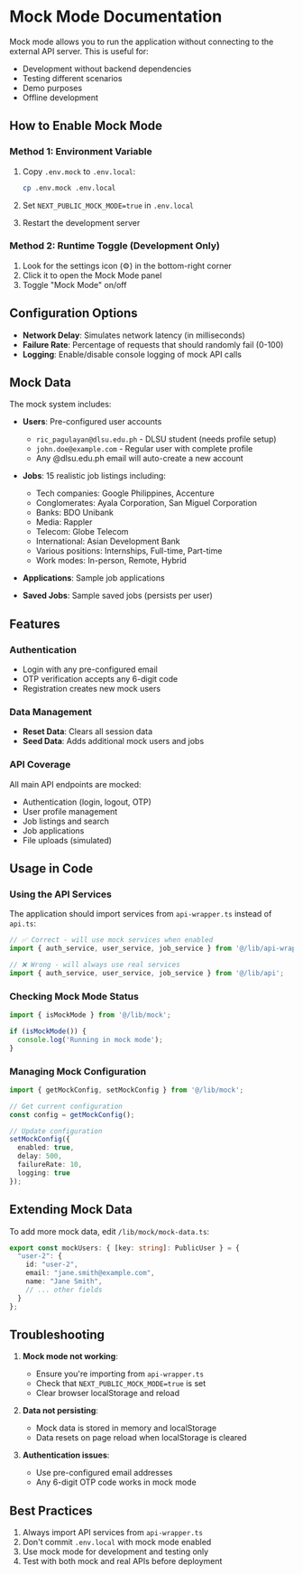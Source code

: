 # Mock Mode Documentation

Mock mode allows you to run the application without connecting to the external API server. This is useful for:

- Development without backend dependencies
- Testing different scenarios
- Demo purposes
- Offline development

## How to Enable Mock Mode

### Method 1: Environment Variable

1. Copy `.env.mock` to `.env.local`:
   ```bash
   cp .env.mock .env.local
   ```

2. Set `NEXT_PUBLIC_MOCK_MODE=true` in `.env.local`

3. Restart the development server

### Method 2: Runtime Toggle (Development Only)

1. Look for the settings icon (⚙️) in the bottom-right corner
2. Click it to open the Mock Mode panel
3. Toggle "Mock Mode" on/off

## Configuration Options

- **Network Delay**: Simulates network latency (in milliseconds)
- **Failure Rate**: Percentage of requests that should randomly fail (0-100)
- **Logging**: Enable/disable console logging of mock API calls

## Mock Data

The mock system includes:

- **Users**: Pre-configured user accounts
  - `ric_pagulayan@dlsu.edu.ph` - DLSU student (needs profile setup)
  - `john.doe@example.com` - Regular user with complete profile
  - Any @dlsu.edu.ph email will auto-create a new account

- **Jobs**: 15 realistic job listings including:
  - Tech companies: Google Philippines, Accenture
  - Conglomerates: Ayala Corporation, San Miguel Corporation
  - Banks: BDO Unibank
  - Media: Rappler
  - Telecom: Globe Telecom
  - International: Asian Development Bank
  - Various positions: Internships, Full-time, Part-time
  - Work modes: In-person, Remote, Hybrid

- **Applications**: Sample job applications
- **Saved Jobs**: Sample saved jobs (persists per user)

## Features

### Authentication
- Login with any pre-configured email
- OTP verification accepts any 6-digit code
- Registration creates new mock users

### Data Management
- **Reset Data**: Clears all session data
- **Seed Data**: Adds additional mock users and jobs

### API Coverage
All main API endpoints are mocked:
- Authentication (login, logout, OTP)
- User profile management
- Job listings and search
- Job applications
- File uploads (simulated)
## Usage in Code

### Using the API Services

The application should import services from `api-wrapper.ts` instead of `api.ts`:

```typescript
// ✅ Correct - will use mock services when enabled
import { auth_service, user_service, job_service } from '@/lib/api-wrapper';

// ❌ Wrong - will always use real services
import { auth_service, user_service, job_service } from '@/lib/api';
```

### Checking Mock Mode Status

```typescript
import { isMockMode } from '@/lib/mock';

if (isMockMode()) {
  console.log('Running in mock mode');
}
```

### Managing Mock Configuration

```typescript
import { getMockConfig, setMockConfig } from '@/lib/mock';

// Get current configuration
const config = getMockConfig();

// Update configuration
setMockConfig({
  enabled: true,
  delay: 500,
  failureRate: 10,
  logging: true
});
```

## Extending Mock Data

To add more mock data, edit `/lib/mock/mock-data.ts`:

```typescript
export const mockUsers: { [key: string]: PublicUser } = {
  "user-2": {
    id: "user-2",
    email: "jane.smith@example.com",
    name: "Jane Smith",
    // ... other fields
  }
};
```

## Troubleshooting

1. **Mock mode not working**: 
   - Ensure you're importing from `api-wrapper.ts`
   - Check that `NEXT_PUBLIC_MOCK_MODE=true` is set
   - Clear browser localStorage and reload

2. **Data not persisting**:
   - Mock data is stored in memory and localStorage
   - Data resets on page reload when localStorage is cleared

3. **Authentication issues**:
   - Use pre-configured email addresses
   - Any 6-digit OTP code works in mock mode

## Best Practices

1. Always import API services from `api-wrapper.ts`
2. Don't commit `.env.local` with mock mode enabled
3. Use mock mode for development and testing only
4. Test with both mock and real APIs before deployment